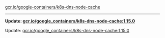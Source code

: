 [gcr.io/google-containers/k8s-dns-node-cache](https://hub.docker.com/r/cruse/k8s-dns-node-cache/tags/) 

----
**Update: [gcr.io/google_containers/k8s-dns-node-cache:1.15.0](https://hub.docker.com/r/cruse/k8s-dns-node-cache/tags/)**

Update: [gcr.io/google_containers/k8s-dns-node-cache:1.15.0](https://hub.docker.com/r/cruse/k8s-dns-node-cache/tags/)

